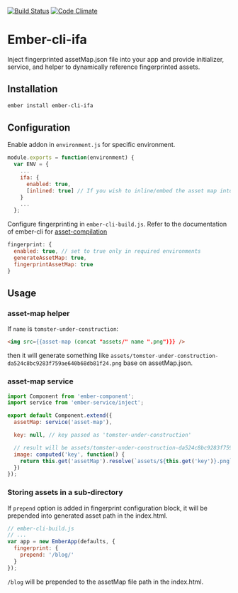 [![Build Status](https://travis-ci.org/RuslanZavacky/ember-cli-ifa.svg?branch=master)](https://travis-ci.org/RuslanZavacky/ember-cli-ifa)
[![Code Climate](https://codeclimate.com/github/RuslanZavacky/ember-cli-ifa/badges/gpa.svg)](https://codeclimate.com/github/RuslanZavacky/ember-cli-ifa)

# Ember-cli-ifa

Inject fingerprinted assetMap.json file into your app and provide initializer, service, and helper to
dynamically reference fingerprinted assets.

## Installation

```bash
ember install ember-cli-ifa
```

## Configuration

Enable addon in `environment.js` for specific environment.

```javascript
module.exports = function(environment) {
  var ENV = {
    ...
    ifa: {
      enabled: true,
      [inlined: true] // If you wish to inline/embed the asset map into the index.html
    }
    ...
  };
```

Configure fingerprinting in `ember-cli-build.js`. Refer to the documentation of ember-cli for [asset-compilation](https://ember-cli.com/asset-compilation#fingerprinting-and-cdn-urls)

```javascript
fingerprint: {
  enabled: true, // set to true only in required environments
  generateAssetMap: true,
  fingerprintAssetMap: true
}
```

## Usage

### asset-map helper

If `name` is `tomster-under-construction`:
 
```html
<img src={{asset-map (concat "assets/" name ".png")}} />
```

then it will generate something like `assets/tomster-under-construction-da524c8bc9283f759ae640b68db81f24.png` base on assetMap.json.

### asset-map service

```javascript
import Component from 'ember-component';
import service from 'ember-service/inject';

export default Component.extend({
  assetMap: service('asset-map'),

  key: null, // key passed as 'tomster-under-construction'

  // result will be assets/tomster-under-construction-da524c8bc9283f759ae640b68db81f24.png
  image: computed('key', function() {
    return this.get('assetMap').resolve(`assets/${this.get('key')}.png`);
  })
});
```

### Storing assets in a sub-directory

If `prepend` option is added in fingerprint configuration block, it will be prepended into
generated asset path in the index.html.

```javascript
// ember-cli-build.js
// ...
var app = new EmberApp(defaults, {
  fingerprint: {
    prepend: '/blog/'
  }
});
```

`/blog` will be prepended to the assetMap file path in the index.html.
